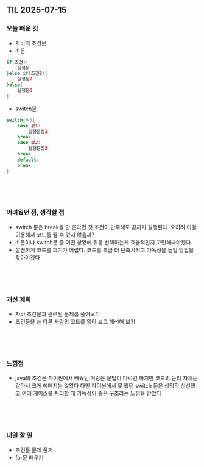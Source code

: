## TIL 2025-07-15

### 오늘 배운 것
- 자바의 조건문
- if 문
```java
if(조건){
    실행문
}else if(조건2){
    실행문2
}else{
    실행문3
}
```
- switch문
```java
switch(식){
    case 값1:
        실행문장1
    break ;
    case 값2:
        실행문장2
    break ;
    default:
    break ;
}
```

<br/>
<br/>
<br/>

### 어려웠던 점, 생각할 점
- switch 문은 break을 안 쓴다면 첫 조건이 만족해도 끝까지 실행된다. 오히려 이걸 이용해서 코드를 짤 수 있지 않을까?
- if 문이나 switch문 중 어떤 상황에 뭐를 선택하는게 효율적인지 고민해봐야겠다.
- 깔끔하게 코드를 짜기가 어렵다. 코드를 조금 더 단축시키고 가독성을 높일 방법을 찾아야겠다
<br/>
<br/>
<br/>

### 개선 계획
- 자바 조건문과 관련된 문제를 풀어보기
- 조건문을 쓴 다른 사람의 코드를 읽어 보고 해석해 보기

<br/>
<br/>
<br/>

### 느낌점
- java의 조건문 파이썬에서 배웠던 거랑은 문법이 다르긴 하지만 코드의 논리 자체는 같아서 크게 헤매지는 않았다 다만 파이썬에서 못 봤던 switch 문은 상당히 신선했고 여러 케이스를 처리할 때 가독성이 좋은 구조라는 느낌을 받았다 

<br/>
<br/>
<br/>

### 내일 할 일
- 조건문 문제 풀기
- for문 배우기